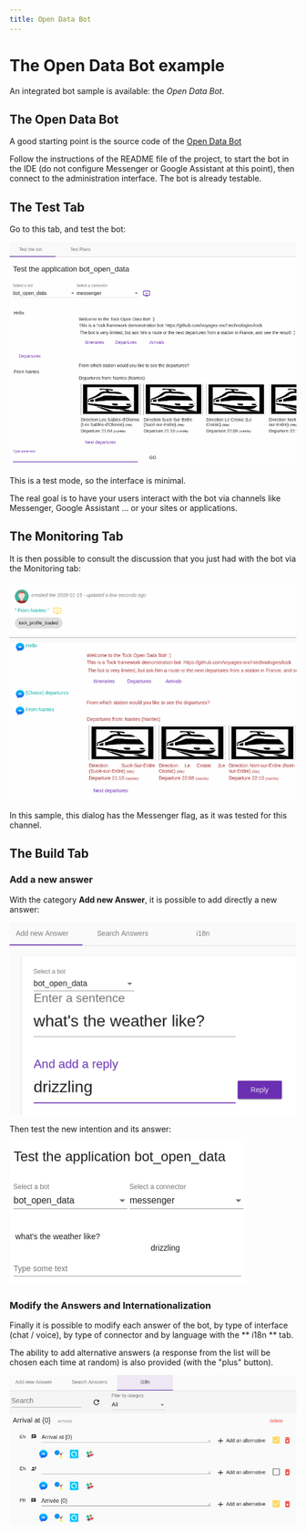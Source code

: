 ```yaml
---
title: Open Data Bot
---
```


# The Open Data Bot example

An integrated bot sample is available: the _Open Data Bot_.

## The Open Data Bot

A good starting point is the source code of the [Open Data Bot](https://github.com/theopenconversationkit/tock-bot-open-data) 

Follow the instructions of the README file of the project, to start the bot in the IDE (do not configure Messenger or Google Assistant at this point),
then connect to the administration interface. The bot is already testable.

## The Test Tab

Go to this tab, and test the bot:

![bot test](img/test.png "bot test")

This is a test mode, so the interface is minimal.

The real goal is to have your users interact with the bot via channels like Messenger, Google Assistant ...
or your sites or applications.

## The Monitoring Tab

It is then possible to consult the discussion that you just had with the bot via the Monitoring tab:

![Dialog monitoring](img/monitoring.png "Dialog monitoring")

In this sample, this dialog has the Messenger flag, as it was tested for this channel.

## The Build Tab

### Add a new answer

With the category **Add new Answer**, it is possible to add directly a new answer:
 
![Add a new answer](img/build-1.png "Add a new answer")

Then test the new intention and its answer:

![Test the new answer](img/build-2.png "Test the new answer")

### Modify the Answers and Internationalization

Finally it is possible to modify each answer of the bot, by type of interface (chat / voice), by type of connector and by language
with the ** i18n ** tab.

The ability to add alternative answers (a response from the list will be chosen each time at random) is also provided (with the "plus" button).

![i18n](img/i18n.png "i18n")